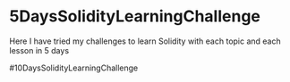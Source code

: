 # 5DaysSolidityLearningChallenge
Here I have tried my challenges to learn Solidity with each topic and each lesson in 5 days

#10DaysSolidityLearningChallenge
